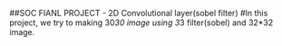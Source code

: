 ##SOC FIANL PROJECT - 2D Convolutional layer(sobel filter)
#In this project, we try to making 30*30 image using 3*3 filter(sobel) and 32*32 image.


